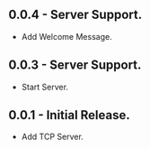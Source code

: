 ## 0.0.4 - Server Support.

* Add Welcome Message.

## 0.0.3 - Server Support.

* Start Server.

## 0.0.1 - Initial Release.

* Add TCP Server.

